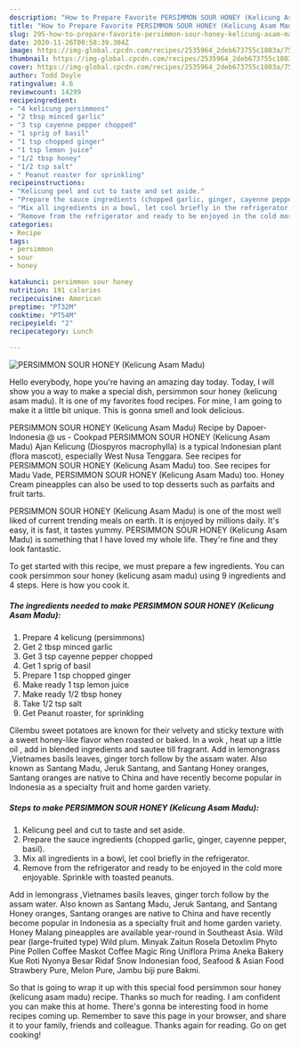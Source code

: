 ```yaml
---
description: "How to Prepare Favorite PERSIMMON SOUR HONEY (Kelicung Asam Madu)"
title: "How to Prepare Favorite PERSIMMON SOUR HONEY (Kelicung Asam Madu)"
slug: 295-how-to-prepare-favorite-persimmon-sour-honey-kelicung-asam-madu
date: 2020-11-26T00:58:39.304Z
image: https://img-global.cpcdn.com/recipes/2535964_2deb673755c1803a/751x532cq70/persimmon-sour-honey-kelicung-asam-madu-recipe-main-photo.jpg
thumbnail: https://img-global.cpcdn.com/recipes/2535964_2deb673755c1803a/751x532cq70/persimmon-sour-honey-kelicung-asam-madu-recipe-main-photo.jpg
cover: https://img-global.cpcdn.com/recipes/2535964_2deb673755c1803a/751x532cq70/persimmon-sour-honey-kelicung-asam-madu-recipe-main-photo.jpg
author: Todd Doyle
ratingvalue: 4.6
reviewcount: 14299
recipeingredient:
- "4 kelicung persimmons"
- "2 tbsp minced garlic"
- "3 tsp cayenne pepper chopped"
- "1 sprig of basil"
- "1 tsp chopped ginger"
- "1 tsp lemon juice"
- "1/2 tbsp honey"
- "1/2 tsp salt"
- " Peanut roaster for sprinkling"
recipeinstructions:
- "Kelicung peel and cut to taste and set aside."
- "Prepare the sauce ingredients (chopped garlic, ginger, cayenne pepper, basil)."
- "Mix all ingredients in a bowl, let cool briefly in the refrigerator."
- "Remove from the refrigerator and ready to be enjoyed in the cold more enjoyable. Sprinkle with toasted peanuts."
categories:
- Recipe
tags:
- persimmon
- sour
- honey

katakunci: persimmon sour honey 
nutrition: 191 calories
recipecuisine: American
preptime: "PT32M"
cooktime: "PT54M"
recipeyield: "2"
recipecategory: Lunch

---
```



![PERSIMMON SOUR HONEY (Kelicung Asam Madu)](https://img-global.cpcdn.com/recipes/2535964_2deb673755c1803a/751x532cq70/persimmon-sour-honey-kelicung-asam-madu-recipe-main-photo.jpg)

Hello everybody, hope you're having an amazing day today. Today, I will show you a way to make a special dish, persimmon sour honey (kelicung asam madu). It is one of my favorites food recipes. For mine, I am going to make it a little bit unique. This is gonna smell and look delicious.

PERSIMMON SOUR HONEY (Kelicung Asam Madu) Recipe by Dapoer-Indonesia @ us - Cookpad PERSIMMON SOUR HONEY (Kelicung Asam Madu) Ajan Kelicung (Diospyros macrophylla) is a typical Indonesian plant (flora mascot), especially West Nusa Tenggara. See recipes for PERSIMMON SOUR HONEY (Kelicung Asam Madu) too. See recipes for Madu Vade, PERSIMMON SOUR HONEY (Kelicung Asam Madu) too. Honey Cream pineapples can also be used to top desserts such as parfaits and fruit tarts.

PERSIMMON SOUR HONEY (Kelicung Asam Madu) is one of the most well liked of current trending meals on earth. It is enjoyed by millions daily. It's easy, it is fast, it tastes yummy. PERSIMMON SOUR HONEY (Kelicung Asam Madu) is something that I have loved my whole life. They're fine and they look fantastic.


To get started with this recipe, we must prepare a few ingredients. You can cook persimmon sour honey (kelicung asam madu) using 9 ingredients and 4 steps. Here is how you cook it.

<!--inarticleads1-->

##### The ingredients needed to make PERSIMMON SOUR HONEY (Kelicung Asam Madu):

1. Prepare 4 kelicung (persimmons)
1. Get 2 tbsp minced garlic
1. Get 3 tsp cayenne pepper chopped
1. Get 1 sprig of basil
1. Prepare 1 tsp chopped ginger
1. Make ready 1 tsp lemon juice
1. Make ready 1/2 tbsp honey
1. Take 1/2 tsp salt
1. Get  Peanut roaster, for sprinkling


Cilembu sweet potatoes are known for their velvety and sticky texture with a sweet honey-like flavor when roasted or baked. In a wok , heat up a little oil , add in blended ingredients and sautee till fragrant. Add in lemongrass ,Vietnames basils leaves, ginger torch follow by the assam water. Also known as Santang Madu, Jeruk Santang, and Santang Honey oranges, Santang oranges are native to China and have recently become popular in Indonesia as a specialty fruit and home garden variety. 

<!--inarticleads2-->

##### Steps to make PERSIMMON SOUR HONEY (Kelicung Asam Madu):

1. Kelicung peel and cut to taste and set aside.
1. Prepare the sauce ingredients (chopped garlic, ginger, cayenne pepper, basil).
1. Mix all ingredients in a bowl, let cool briefly in the refrigerator.
1. Remove from the refrigerator and ready to be enjoyed in the cold more enjoyable. Sprinkle with toasted peanuts.


Add in lemongrass ,Vietnames basils leaves, ginger torch follow by the assam water. Also known as Santang Madu, Jeruk Santang, and Santang Honey oranges, Santang oranges are native to China and have recently become popular in Indonesia as a specialty fruit and home garden variety. Honey Malang pineapples are available year-round in Southeast Asia. Wild pear (large-fruited type) Wild plum. Minyak Zaitun Rosela Detoxlim Phyto Pine Pollen Coffee Maskot Coffee Magic Ring Uniflora Prima Aneka Bakery Kue Roti Nyonya Besar Ridaf Snow Indonesian food, Seafood &amp; Asian Food Strawbery Pure, Melon Pure, Jambu biji pure Bakmi. 

So that is going to wrap it up with this special food persimmon sour honey (kelicung asam madu) recipe. Thanks so much for reading. I am confident you can make this at home. There's gonna be interesting food in home recipes coming up. Remember to save this page in your browser, and share it to your family, friends and colleague. Thanks again for reading. Go on get cooking!
